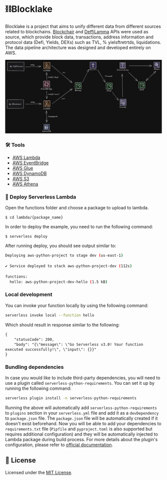 # ⛓️Blocklake

Blocklake is a project that aims to unify different data from different sources related to blockchains. [Blockchair](https://blockchair.com/) and [DeffiLamma](https://defillama.com/docs/api) APIs were used as source, which provide block data, transactions, address information and protocol data (Defi, Yields, DEXs) such as TVL, % yielsftretrtds, liquidations. The data pipeline architecture was designed and developed entirely on AWS.

![Architeture](./architeture.jpg)

### 🛠 Tools

- [AWS Lambda](https://aws.amazon.com/lambda/)
- [AWS EventBridge](https://aws.amazon.com/eventbridge/)
- [AWS Glue](https://aws.amazon.com/glue/)
- [AWS DynamoDB](https://aws.amazon.com/dynamodb/)
- [AWS S3](https://aws.amazon.com/s3/)
- [AWS Athena](https://aws.amazon.com/athena/)

### 📐 Deploy Serverless Lambda

Open the functions folder and choose a package to upload to lambda.
```
$ cd lambda/{package_name}
```

In order to deploy the example, you need to run the following command:

```
$ serverless deploy
```

After running deploy, you should see output similar to:

```bash
Deploying aws-python-project to stage dev (us-east-1)

✔ Service deployed to stack aws-python-project-dev (112s)

functions:
  hello: aws-python-project-dev-hello (1.5 kB)
```

### Local development

You can invoke your function locally by using the following command:

```bash
serverless invoke local --function hello
```

Which should result in response similar to the following:

```
{
    "statusCode": 200,
    "body": "{\"message\": \"Go Serverless v3.0! Your function executed successfully!\", \"input\": {}}"
}
```

### Bundling dependencies

In case you would like to include third-party dependencies, you will need to use a plugin called `serverless-python-requirements`. You can set it up by running the following command:

```bash
serverless plugin install -n serverless-python-requirements
```

Running the above will automatically add `serverless-python-requirements` to `plugins` section in your `serverless.yml` file and add it as a `devDependency` to `package.json` file. The `package.json` file will be automatically created if it doesn't exist beforehand. Now you will be able to add your dependencies to `requirements.txt` file (`Pipfile` and `pyproject.toml` is also supported but requires additional configuration) and they will be automatically injected to Lambda package during build process. For more details about the plugin's configuration, please refer to [official documentation](https://github.com/UnitedIncome/serverless-python-requirements).


## 📝 License

Licensed under the [MIT License](./LICENSE).